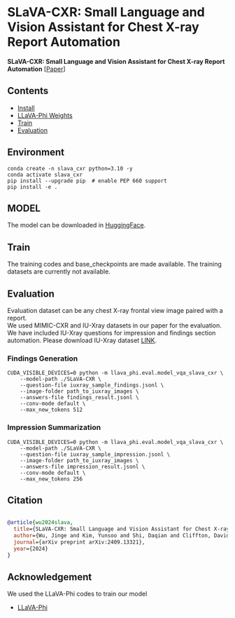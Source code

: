 # SLaVA-CXR: Small Language and Vision Assistant for Chest X-ray Report Automation

**SLaVA-CXR: Small Language and Vision Assistant for Chest X-ray Report Automation** [[Paper](https://arxiv.org/abs/2409.13321)] <br>

## Contents
- [Install](#install)
- [LLaVA-Phi Weights](#llava-weights)
- [Train](#train)
- [Evaluation](#evaluation)

## Environment

```Shell
conda create -n slava_cxr python=3.10 -y
conda activate slava_cxr
pip install --upgrade pip  # enable PEP 660 support
pip install -e .
```

## MODEL
The model can be downloaded in [HuggingFace](https://drive.google.com/file/d/1c0BXEuDy8Cmm2jfN0YYGkQxFZd2ZIoLg/view). 

## Train
The training codes and base_checkpoints are made available. The training datasets are currently not available.

## Evaluation
Evaluation dataset can be any chest X-ray frontal view image paired with a report.  
We used MIMIC-CXR and IU-Xray datasets in our paper for the evaluation.
We have included IU-Xray questions for impression and findings section automation.
Please download IU-Xray dataset [LINK](https://drive.google.com/file/d/1c0BXEuDy8Cmm2jfN0YYGkQxFZd2ZIoLg/view). 

### Findings Generation
```Shell
CUDA_VISIBLE_DEVICES=0 python -m llava_phi.eval.model_vqa_slava_cxr \
    --model-path ./SLaVA-CXR \
    --question-file iuxray_sample_findings.jsonl \
    --image-folder path_to_iuxray_images \
    --answers-file findings_result.jsonl \
    --conv-mode default \
    --max_new_tokens 512
```
### Impression Summarization
```Shell
CUDA_VISIBLE_DEVICES=0 python -m llava_phi.eval.model_vqa_slava_cxr \
    --model-path ./SLaVA-CXR \
    --question-file iuxray_sample_impression.jsonl \
    --image-folder path_to_iuxray_images \
    --answers-file impression_result.jsonl \
    --conv-mode default \
    --max_new_tokens 256
```
## Citation
```bibtex

@article{wu2024slava,
  title={SLaVA-CXR: Small Language and Vision Assistant for Chest X-ray Report Automation},
  author={Wu, Jinge and Kim, Yunsoo and Shi, Daqian and Cliffton, David and Liu, Fenglin and Wu, Honghan},
  journal={arXiv preprint arXiv:2409.13321},
  year={2024}
}
```

## Acknowledgement
We used the LLaVA-Phi codes to train our model
- [LLaVA-Phi](https://github.com/zhuyiche/llava-phi)
